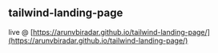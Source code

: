 ## tailwind-landing-page
live @ [https://arunvbiradar.github.io/tailwind-landing-page/](https://arunvbiradar.github.io/tailwind-landing-page/)
